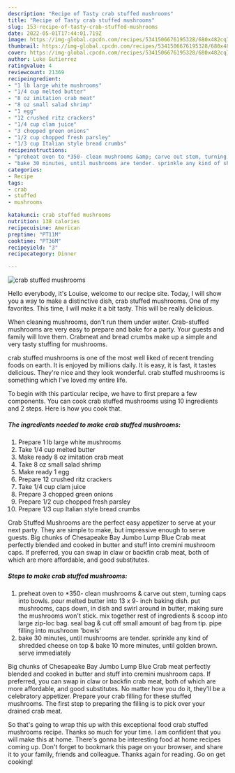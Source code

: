 ```yaml
---
description: "Recipe of Tasty crab stuffed mushrooms"
title: "Recipe of Tasty crab stuffed mushrooms"
slug: 153-recipe-of-tasty-crab-stuffed-mushrooms
date: 2022-05-01T17:44:01.719Z
image: https://img-global.cpcdn.com/recipes/5341506676195328/680x482cq70/crab-stuffed-mushrooms-recipe-main-photo.jpg
thumbnail: https://img-global.cpcdn.com/recipes/5341506676195328/680x482cq70/crab-stuffed-mushrooms-recipe-main-photo.jpg
cover: https://img-global.cpcdn.com/recipes/5341506676195328/680x482cq70/crab-stuffed-mushrooms-recipe-main-photo.jpg
author: Luke Gutierrez
ratingvalue: 4
reviewcount: 21369
recipeingredient:
- "1 lb large white mushrooms"
- "1/4 cup melted butter"
- "8 oz imitation crab meat"
- "8 oz small salad shrimp"
- "1 egg"
- "12 crushed ritz crackers"
- "1/4 cup clam juice"
- "3 chopped green onions"
- "1/2 cup chopped fresh parsley"
- "1/3 cup Italian style bread crumbs"
recipeinstructions:
- "preheat oven to *350- clean mushrooms &amp; carve out stem, turning caps into bowls. pour melted butter into 13 x 9- inch baking dish. put mushrooms, caps down, in dish and swirl around in butter, making sure the mushrooms won&#39;t stick. mix together rest of ingredients &amp; scoop into large zip-loc bag. seal bag &amp; cut off small amount of bag from tip. pipe filling into mushroom &#39;bowls&#39;"
- "bake 30 minutes, until mushrooms are tender. sprinkle any kind of shredded cheese on top &amp; bake 10 more minutes, until golden brown. serve immediately"
categories:
- Recipe
tags:
- crab
- stuffed
- mushrooms

katakunci: crab stuffed mushrooms 
nutrition: 138 calories
recipecuisine: American
preptime: "PT11M"
cooktime: "PT36M"
recipeyield: "3"
recipecategory: Dinner

---
```



![crab stuffed mushrooms](https://img-global.cpcdn.com/recipes/5341506676195328/680x482cq70/crab-stuffed-mushrooms-recipe-main-photo.jpg)

Hello everybody, it's Louise, welcome to our recipe site. Today, I will show you a way to make a distinctive dish, crab stuffed mushrooms. One of my favorites. This time, I will make it a bit tasty. This will be really delicious.

When cleaning mushrooms, don&#39;t run them under water. Crab-stuffed mushrooms are very easy to prepare and bake for a party. Your guests and family will love them. Crabmeat and bread crumbs make up a simple and very tasty stuffing for mushrooms.

crab stuffed mushrooms is one of the most well liked of recent trending foods on earth. It is enjoyed by millions daily. It is easy, it is fast, it tastes delicious. They're nice and they look wonderful. crab stuffed mushrooms is something which I've loved my entire life.


To begin with this particular recipe, we have to first prepare a few components. You can cook crab stuffed mushrooms using 10 ingredients and 2 steps. Here is how you cook that.

<!--inarticleads1-->

##### The ingredients needed to make crab stuffed mushrooms:

1. Prepare 1 lb large white mushrooms
1. Take 1/4 cup melted butter
1. Make ready 8 oz imitation crab meat
1. Take 8 oz small salad shrimp
1. Make ready 1 egg
1. Prepare 12 crushed ritz crackers
1. Take 1/4 cup clam juice
1. Prepare 3 chopped green onions
1. Prepare 1/2 cup chopped fresh parsley
1. Prepare 1/3 cup Italian style bread crumbs


Crab Stuffed Mushrooms are the perfect easy appetizer to serve at your next party. They are simple to make, but impressive enough to serve guests. Big chunks of Chesapeake Bay Jumbo Lump Blue Crab meat perfectly blended and cooked in butter and stuff into cremini mushroom caps. If preferred, you can swap in claw or backfin crab meat, both of which are more affordable, and good substitutes. 

<!--inarticleads2-->

##### Steps to make crab stuffed mushrooms:

1. preheat oven to *350- clean mushrooms &amp; carve out stem, turning caps into bowls. pour melted butter into 13 x 9- inch baking dish. put mushrooms, caps down, in dish and swirl around in butter, making sure the mushrooms won&#39;t stick. mix together rest of ingredients &amp; scoop into large zip-loc bag. seal bag &amp; cut off small amount of bag from tip. pipe filling into mushroom &#39;bowls&#39;
1. bake 30 minutes, until mushrooms are tender. sprinkle any kind of shredded cheese on top &amp; bake 10 more minutes, until golden brown. serve immediately


Big chunks of Chesapeake Bay Jumbo Lump Blue Crab meat perfectly blended and cooked in butter and stuff into cremini mushroom caps. If preferred, you can swap in claw or backfin crab meat, both of which are more affordable, and good substitutes. No matter how you do it, they&#39;ll be a celebratory appetizer. Prepare your crab filling for these stuffed mushrooms. The first step to preparing the filling is to pick over your drained crab meat. 

So that's going to wrap this up with this exceptional food crab stuffed mushrooms recipe. Thanks so much for your time. I am confident that you will make this at home. There's gonna be interesting food at home recipes coming up. Don't forget to bookmark this page on your browser, and share it to your family, friends and colleague. Thanks again for reading. Go on get cooking!
